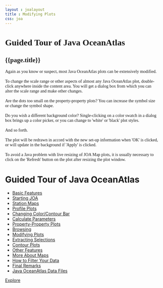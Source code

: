 ```yaml
---
layout : joalayout
title : Modifying Plots
css: joa
---
```


<center>
	<div id="container" class="tour page  row-fluid" style="max-width:125vh;text-align:left;">
		<div id="main_content" class="contained span8">
			<div id="top"></div>
			<div id="guided_tour" style="font-family:verdana;">
				<h1>Guided Tour of Java OceanAtlas </h1>
				<h2>{{page.title}}</h2>
				<div id="guided_tour_content">
					<p> Again as you know or suspect, most Java OceanAtlas plots can be extensively modified.
						<br>
						<br> To change the scale range or other aspects of almost any Java OceanAtlas plot, double-click anywhere inside the content area. You will get a dialog box from which you can alter the scale range and make other changes.
						<br>
						<br> Are the dots too small on the property-property plots? You can increase the symbol size or change the symbol shape.
						<br>
						<br> Do you wish a different background color? Single-clicking on a color swatch in a dialog box brings up a color picker, or you can change to 'white' or 'black' plot styles.
						<br>
						<br> And so forth.
						<br>
						<br> The plot will be redrawn in accord with the new set-up information when 'OK' is clicked, or will update in the background if 'Apply' is clicked.
						<br>
						<br> To avoid a Java problem with live resizing of JOA Map plots, it is usually necessary to click on the 'Refresh' button on the plot after resizing the plot window. </p>
				</div>
			</div>
		</div>
		<div id="right" class="span4">
			<h1>Guided Tour of Java OceanAtlas</h1>
			<ul>
				<li><a href="basic_features.html">Basic Features</a></li>
				<li><a href="starting_joa.html">Starting JOA</a></li>
				<li><a href="station_maps.html">Station Maps</a></li>
				<li><a href="profile_plots.html">Profile Plots</a></li>
				<li><a href="changing_color_bar.html">Changing Color/Contour Bar</a></li>
				<li><a href="calculate_parameters.html">Calculate Parameters</a></li>
				<li><a href="property_plots.html">Property-Property Plots</a></li>
				<li><a href="browsing.html">Browsing</a></li>
				<li class="active"><a href="modifying_plots.html">Modifying Plots</a></li>
				<li><a href="extracting_selections.html">Extracting Selections</a></li>
				<li><a href="contour_plots.html">Contour Plots</a></li>
				<li><a href="other_features.html">Other Features</a></li>
				<li><a href="more_about_maps.html">More About Maps</a></li>
				<li><a href="how_to_filter_your_data.html">How to Filter Your Data</a></li>
				<li><a href="final_remarks.html">Final Remarks</a></li>
				<li><a href="joa_data_files.html">Java OceanAtlas Data Files</a></li>
			</ul>
			<p><a class="cta-btn align-middle" href="joa.html">Explore</a></p>
		</div>
	</div>
</center>
